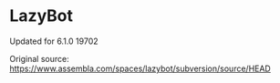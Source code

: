 # LazyBot

Updated for 6.1.0 19702

Original source: https://www.assembla.com/spaces/lazybot/subversion/source/HEAD